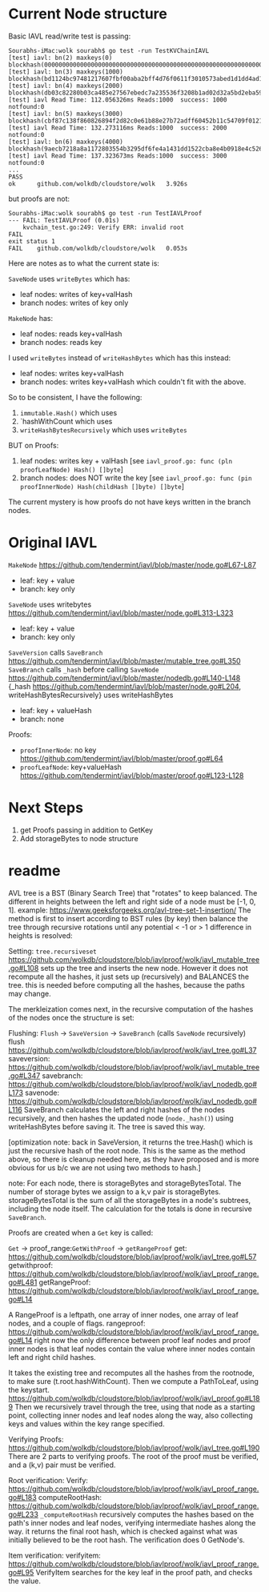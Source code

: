
# Current Node structure

Basic IAVL read/write test is passing:

```
Sourabhs-iMac:wolk sourabh$ go test -run TestKVChainIAVL
[test] iavl: bn(2) maxkeys(0) blockhash(0000000000000000000000000000000000000000000000000000000000000000)
[test] iavl: bn(3) maxkeys(1000) blockhash(bd1124bc97481217607fbf00aba2bff4d76f0611f3010573abed1d1dd4ad11be)
[test] iavl: bn(4) maxkeys(2000) blockhash(db03c82280b03ca485e27567ebedc7a235536f3208b1ad02d32a5bd2eba5914e)
[test] iavl Read Time: 112.056326ms	Reads:1000	success: 1000	notfound:0
[test] iavl: bn(5) maxkeys(3000) blockhash(cbf87c138f860826894f2d82c0e61b88e27b72adff60452b11c54709f012134c)
[test] iavl Read Time: 132.273116ms	Reads:1000	success: 2000	notfound:0
[test] iavl: bn(6) maxkeys(4000) blockhash(9aecb7218a8a1172803554b3295df6fe4a1431dd1522cba8e4b0918e4c526597)
[test] iavl Read Time: 137.323673ms	Reads:1000	success: 3000	notfound:0
...
PASS
ok  	github.com/wolkdb/cloudstore/wolk	3.926s
```
but proofs are not:
```
Sourabhs-iMac:wolk sourabh$ go test -run TestIAVLProof
--- FAIL: TestIAVLProof (0.01s)
	kvchain_test.go:249: Verify ERR: invalid root
FAIL
exit status 1
FAIL	github.com/wolkdb/cloudstore/wolk	0.053s
```

Here are notes as to what the current state is:

`SaveNode` uses `writeBytes` which has:
 * leaf nodes: writes of key+valHash
 * branch nodes: writes of key only

`MakeNode` has:
 * leaf nodes: reads key+valHash
 * branch nodes: reads  key

I used `writeBytes` instead of `writeHashBytes` which has this instead:
 * leaf nodes:  writes key+valHash
 * branch nodes: writes key+valHash
which couldn't fit with the above.

So to be consistent, I have the following:
 1. `immutable.Hash()` which uses
 2. `hashWithCount which uses
 3. `writeHashBytesRecursively` which uses `writeBytes`

BUT on Proofs:
 1. leaf nodes: writes key + valHash  [see `iavl_proof.go: func (pln proofLeafNode) Hash() []byte`]
 2. branch nodes: does NOT write the key [see `iavl_proof.go: func (pin proofInnerNode) Hash(childHash []byte) []byte`]

The current mystery is how proofs do not have keys written in the branch nodes.

# Original IAVL

`MakeNode` https://github.com/tendermint/iavl/blob/master/node.go#L67-L87
 * leaf:   key + value
 * branch: key only

`SaveNode` uses writebytes https://github.com/tendermint/iavl/blob/master/node.go#L313-L323
 * leaf:   key + value
 * branch: key only


`SaveVersion` calls `SaveBranch` https://github.com/tendermint/iavl/blob/master/mutable_tree.go#L350
`SaveBranch` calls `_hash` before calling `SaveNode` https://github.com/tendermint/iavl/blob/master/nodedb.go#L140-L148
{_hash https://github.com/tendermint/iavl/blob/master/node.go#L204, writeHashBytesRecursively} uses writeHashBytes
 * leaf:   key + valueHash
 * branch: none

Proofs:
 * `proofInnerNode`: no key https://github.com/tendermint/iavl/blob/master/proof.go#L64
 * `proofLeafNode`: key+valueHash https://github.com/tendermint/iavl/blob/master/proof.go#L123-L128


# Next Steps

1. get Proofs passing in addition to GetKey
2. Add storageBytes to node structure



# readme

AVL tree is a BST (Binary Search Tree) that "rotates" to keep balanced. The different in heights between the left and right side of a node must be [-1, 0, 1].
example: https://www.geeksforgeeks.org/avl-tree-set-1-insertion/
The method is first to insert according to BST rules (by key) then balance the tree through recursive rotations until any potential < -1 or > 1 difference in heights is resolved:

Setting:
`tree.recursiveset`
https://github.com/wolkdb/cloudstore/blob/iavlproof/wolk/iavl_mutable_tree.go#L108
sets up the tree and inserts the new node. However it does not recompute all the hashes, it just sets up (recursively) and BALANCES the tree. this is needed before computing all the hashes, because the paths may change.

The merkleization comes next, in the recursive computation of the hashes of the nodes once the structure is set:

Flushing:
`Flush` -> `SaveVersion` -> `SaveBranch` (calls `SaveNode` recursively)
flush https://github.com/wolkdb/cloudstore/blob/iavlproof/wolk/iavl_tree.go#L37
saveversion: https://github.com/wolkdb/cloudstore/blob/iavlproof/wolk/iavl_mutable_tree.go#L347
savebranch: https://github.com/wolkdb/cloudstore/blob/iavlproof/wolk/iavl_nodedb.go#L173
savenode: https://github.com/wolkdb/cloudstore/blob/iavlproof/wolk/iavl_nodedb.go#L116
SaveBranch calculates the left and right hashes of the nodes recursively, and then hashes the updated node (`node._hash()`) using writeHashBytes before saving it.  The tree is saved this way.

[optimization note: back in SaveVersion, it returns the tree.Hash() which is just the recursive hash of the root node. This is the same as the method above, so there is cleanup needed here, as they have proposed and is more obvious for us b/c we are not using two methods to hash.]

note: For each node, there is storageBytes and storageBytesTotal. The number of storage bytes we assign to a k,v pair is storageBytes. storageBytesTotal is the sum of all the storageBytes in a node's subtrees, including the node itself.
The calculation for the totals is done in recursive `SaveBranch`.

Proofs are created when a `Get` key is called:

`Get` -> proof_range:`GetWithProof` -> `getRangeProof`
get: https://github.com/wolkdb/cloudstore/blob/iavlproof/wolk/iavl_tree.go#L57
getwithproof: https://github.com/wolkdb/cloudstore/blob/iavlproof/wolk/iavl_proof_range.go#L481
getRangeProof: https://github.com/wolkdb/cloudstore/blob/iavlproof/wolk/iavl_proof_range.go#L14

A RangeProof is a leftpath, one array of inner nodes, one array of leaf nodes, and a couple of flags.
rangeproof: https://github.com/wolkdb/cloudstore/blob/iavlproof/wolk/iavl_proof_range.go#L14
right now the only difference between proof leaf nodes and proof inner nodes is that leaf nodes contain the value where inner nodes contain left and right child hashes.

It takes the existing tree and recomputes all the hashes from the rootnode, to make sure (t.root.hashWithCount).
Then we compute a PathToLeaf, using the keystart.  
https://github.com/wolkdb/cloudstore/blob/iavlproof/wolk/iavl_proof.go#L189
Then we recursively travel through the tree, using that node as a starting point, collecting inner nodes and leaf nodes along the way, also collecting keys and values within the key range specified.

Verifying Proofs:
https://github.com/wolkdb/cloudstore/blob/iavlproof/wolk/iavl_tree.go#L190
There are 2 parts to verifying proofs. The root of the proof must be verified, and a (k,v) pair must be verified.

Root verification:
Verify: https://github.com/wolkdb/cloudstore/blob/iavlproof/wolk/iavl_proof_range.go#L183
computeRootHash: https://github.com/wolkdb/cloudstore/blob/iavlproof/wolk/iavl_proof_range.go#L233
`_computeRootHash` recursively computes the hashes based on the path's inner nodes and leaf nodes, verifying intermediate hashes along the way. it returns the final root hash, which is checked against what was initially believed to be the root hash.  The verification does 0 GetNode's.

Item verification:
verifyitem: https://github.com/wolkdb/cloudstore/blob/iavlproof/wolk/iavl_proof_range.go#L95
VerifyItem searches for the key leaf in the proof path, and checks the value.

